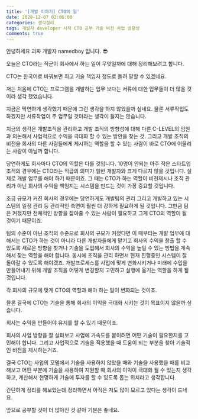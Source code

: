 ```yaml
---
title: '[개발 이야기] CTO의 일'
date: 2020-12-07 02:06:00
categories: 생각정리
tags: 개발자 developer 시작 CTO 공부 기술 비전 사업 방향성
comments: true
---
```

안녕하세요 괴짜 개발자 namedboy 입니다. 😎

오늘은 CTO라는 직군이 회사에서 하는 일이 무엇일까에 대해 정리해보려고 합니다.

CTO는 한국어로 바꿔보면 최고 기술 책임자 정도로 돌려 말할 수 있겠네요.

저는 처음에 CTO는 프로그램을 개발하는 업무 보다는 서류에 대한 업무들이 더 많을 것이라 생각 했었습니다.

지금은 막연하게 생각했기 때문에 그런 생각을 하지 않았을까 싶네요. 물론 서류작업도 하겠지만 서류작업이 주 업무일 것이라는 생각이 들지는 않습니다.

지금의 생각은 개발조직을 관리하고 개발 조직의 방향성에 대해 다른 C-LEVEL의 임원과 의논해서 사업적으로 수익을 극대화 할 수 있는 방안을 찾는 것. 그리고 개발 조직의 비전을 회사의 다른 사람들에게 제시하는 역할을 할 수 있는 사람이 바로 CTO에 어울리는 사람이 아닐까 합니다.

당연하게도 회사마다 CTO의 역할은 다를 것입니다. 10명이 안되는 아주 작은 스타트업 조직의 경우에는 CTO라는 직급의 의미가 일반 개발자와 크게 다르지 않을 것입니다. 실제로 개발 업무를 해야 하기 때문이죠. 그 때는 CTO가 하는 역할이 비전제시나 조직 관리가 아닌 회사의 수익을 책임지는 시스템을 만드는 것이 가장 중요할 것입니다.

조금 규모가 커진 회사의 경우에는 당연하게도 개발팀의 관리 그리고 개발하고 있는 시스템의 일정 관리 등 관리적인 측면이 훨씬 더 강하게 필요하게 될 것입니다. 그만큼 팀은 커졌지만 전체적인 방향을 잡아줄 수 있는 사람이 필요하고 그게 CTO의 역할이 될 것이기 때문이죠.

팀의 수준이 아닌 조직의 수준으로 회사의 규모가 커졌다면 이 때부터는 개발 업무에 대해서는 CTO가 하는 것이 아니라 다른 개발자들에게 맡기고 회사의 수익을 창출 할 수 있도록 새로운 방향을 찾거나 기술을 도입해서 회사의 수익을 높일 수 있는 방법을 계속해서 찾는 역할을 해야 합니다. 동시에 조직을 관리 하면서 현재 진행중인 시스템이 잘 돌아갈 수 있도록 해야겠죠. 개발프로세스를 사업에 맞게 변화시키거나 미래에 수입을 만들어내기 위해 개발 조직을 어떻게 변경할지 고민하고 실행에 옮기는 역할을 하게 될 것입니다.

각 회사의 규모에 맞게 CTO의 역할과 해야 하는 일이 변화되는 것이죠.

믈론 결국에 CTO는 기술을 통해 회사의 이익을 극대화 시키는 것이 목표이지 않을까 싶습니다.

회사는 수익을 만들어야 유지를 할 수 있기 때문이죠.

회사의 사업 방향을 잘 살펴보고 사업에 가속도를 붙이려면 어떤 기술이 필요한지를 고민해야 합니다. 그리고 사업적으로 기술을 적용했을 때 도움이 되는 부분을 찾아 기술적인 비전을 제시하는거죠.

결국 CTO는 사업의 모델에서 기술을 사용하지 않았을 때와 기술을 사용했을 때를 비교해보고 어떤 부분에 기술을 사용하여 지원할 때 회사의 이익이 극대화 될 수 있는지 생각하고, 계산해서 현명하게 기술에 투자를 할 수 있도록 돕는 위치라고 생각합니다.

간단하게 정리를 해보았는데 정리하면서 아직은 저도 많이 모르고 있다는 생각이 드네요.

앞으로 공부할 것이 더 많아진 것 같아 기분은 좋네요.